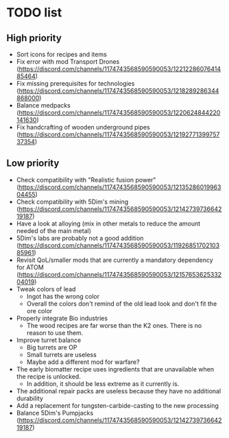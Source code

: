 # TODO list

## High priority

- Sort icons for recipes and items
- Fix error with mod Transport Drones (https://discord.com/channels/1174743568590590053/1221228607641485464)
- Fix missing prerequisites for technologies (https://discord.com/channels/1174743568590590053/1218289286344868000)
- Balance medpacks (https://discord.com/channels/1174743568590590053/1220624844220141630)
- Fix handcrafting of wooden underground pipes (https://discord.com/channels/1174743568590590053/1219277139975737354)

## Low priority

- Check compatibility with "Realistic fusion
  power" (https://discord.com/channels/1174743568590590053/1213528601996304455)
- Check compatibility with 5Dim's mining (https://discord.com/channels/1174743568590590053/1214273973664219187)
- Have a look at alloying (mix in other metals to reduce the amount needed of the main metal)
- 5Dim's labs are probably not a good addition (https://discord.com/channels/1174743568590590053/1192685170210385961)
- Revisit QoL/smaller mods that are currently a mandatory dependency for
  ATOM (https://discord.com/channels/1174743568590590053/1215765362533204019)
- Tweak colors of lead
    - Ingot has the wrong color
    - Overall the colors don't remind of the old lead look and don't fit the ore color
- Properly integrate Bio industries
    - The wood recipes are far worse than the K2 ones. There is no reason to use them.
- Improve turret balance
    - Big turrets are OP
    - Small turrets are useless
    - Maybe add a different mod for warfare?
- The early biomatter recipe uses ingredients that are unavailable when the recipe is unlocked.
    - In addition, it should be less extreme as it currently is.
- The additional repair packs are useless because they have no additional durability
- Add a replacement for tungsten-carbide-casting to the new processing
- Balance 5Dim's Pumpjacks (https://discord.com/channels/1174743568590590053/1214273973664219187)